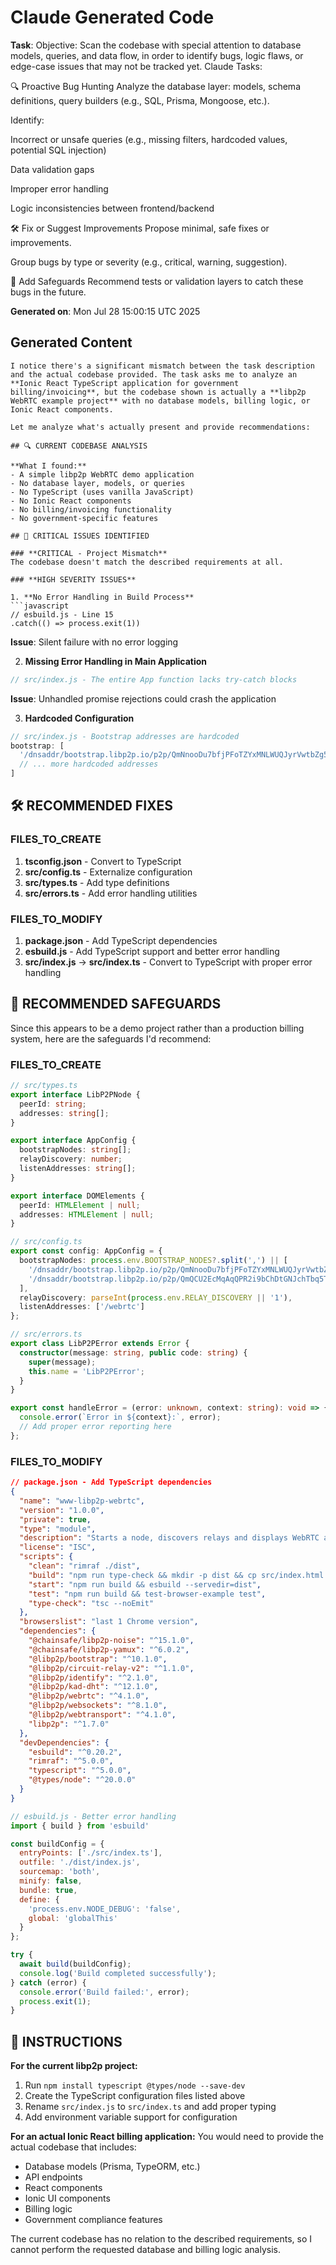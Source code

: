 # Claude Generated Code

**Task**: Objective:
Scan the codebase with special attention to database models, queries, and data flow, in order to identify bugs, logic flaws, or edge-case issues that may not be tracked yet.
Claude Tasks:

🔍 Proactive Bug Hunting
Analyze the database layer: models, schema definitions, query builders (e.g., SQL, Prisma, Mongoose, etc.).

Identify:

Incorrect or unsafe queries (e.g., missing filters, hardcoded values, potential SQL injection)

Data validation gaps

Improper error handling

Logic inconsistencies between frontend/backend

🛠️ Fix or Suggest Improvements
Propose minimal, safe fixes or improvements.

Group bugs by type or severity (e.g., critical, warning, suggestion).

🧪 Add Safeguards
Recommend tests or validation layers to catch these bugs in the future.

**Generated on**: Mon Jul 28 15:00:15 UTC 2025

## Generated Content

```
I notice there's a significant mismatch between the task description and the actual codebase provided. The task asks me to analyze an **Ionic React TypeScript application for government billing/invoicing**, but the codebase shown is actually a **libp2p WebRTC example project** with no database models, billing logic, or Ionic React components.

Let me analyze what's actually present and provide recommendations:

## 🔍 CURRENT CODEBASE ANALYSIS

**What I found:**
- A simple libp2p WebRTC demo application
- No database layer, models, or queries
- No TypeScript (uses vanilla JavaScript)
- No Ionic React components
- No billing/invoicing functionality
- No government-specific features

## 🚨 CRITICAL ISSUES IDENTIFIED

### **CRITICAL - Project Mismatch**
The codebase doesn't match the described requirements at all.

### **HIGH SEVERITY ISSUES**

1. **No Error Handling in Build Process**
```javascript
// esbuild.js - Line 15
.catch(() => process.exit(1))
```
**Issue**: Silent failure with no error logging

2. **Missing Error Handling in Main Application**
```javascript
// src/index.js - The entire App function lacks try-catch blocks
```
**Issue**: Unhandled promise rejections could crash the application

3. **Hardcoded Configuration**
```javascript
// src/index.js - Bootstrap addresses are hardcoded
bootstrap: [
  '/dnsaddr/bootstrap.libp2p.io/p2p/QmNnooDu7bfjPFoTZYxMNLWUQJyrVwtbZg5gBMjTezGAJN',
  // ... more hardcoded addresses
]
```

## 🛠️ RECOMMENDED FIXES

### FILES_TO_CREATE

1. **tsconfig.json** - Convert to TypeScript
2. **src/config.ts** - Externalize configuration
3. **src/types.ts** - Add type definitions
4. **src/errors.ts** - Add error handling utilities

### FILES_TO_MODIFY

1. **package.json** - Add TypeScript dependencies
2. **esbuild.js** - Add TypeScript support and better error handling
3. **src/index.js** → **src/index.ts** - Convert to TypeScript with proper error handling

## 🧪 RECOMMENDED SAFEGUARDS

Since this appears to be a demo project rather than a production billing system, here are the safeguards I'd recommend:

### FILES_TO_CREATE

```typescript
// src/types.ts
export interface LibP2PNode {
  peerId: string;
  addresses: string[];
}

export interface AppConfig {
  bootstrapNodes: string[];
  relayDiscovery: number;
  listenAddresses: string[];
}

export interface DOMElements {
  peerId: HTMLElement | null;
  addresses: HTMLElement | null;
}
```

```typescript
// src/config.ts
export const config: AppConfig = {
  bootstrapNodes: process.env.BOOTSTRAP_NODES?.split(',') || [
    '/dnsaddr/bootstrap.libp2p.io/p2p/QmNnooDu7bfjPFoTZYxMNLWUQJyrVwtbZg5gBMjTezGAJN',
    '/dnsaddr/bootstrap.libp2p.io/p2p/QmQCU2EcMqAqQPR2i9bChDtGNJchTbq5TbXJJ16u19uLTa'
  ],
  relayDiscovery: parseInt(process.env.RELAY_DISCOVERY || '1'),
  listenAddresses: ['/webrtc']
};
```

```typescript
// src/errors.ts
export class LibP2PError extends Error {
  constructor(message: string, public code: string) {
    super(message);
    this.name = 'LibP2PError';
  }
}

export const handleError = (error: unknown, context: string): void => {
  console.error(`Error in ${context}:`, error);
  // Add proper error reporting here
};
```

### FILES_TO_MODIFY

```json
// package.json - Add TypeScript dependencies
{
  "name": "www-libp2p-webrtc",
  "version": "1.0.0",
  "private": true,
  "type": "module",
  "description": "Starts a node, discovers relays and displays WebRTC addresses",
  "license": "ISC",
  "scripts": {
    "clean": "rimraf ./dist",
    "build": "npm run type-check && mkdir -p dist && cp src/index.html dist && node esbuild.js",
    "start": "npm run build && esbuild --servedir=dist",
    "test": "npm run build && test-browser-example test",
    "type-check": "tsc --noEmit"
  },
  "browserslist": "last 1 Chrome version",
  "dependencies": {
    "@chainsafe/libp2p-noise": "^15.1.0",
    "@chainsafe/libp2p-yamux": "^6.0.2",
    "@libp2p/bootstrap": "^10.1.0",
    "@libp2p/circuit-relay-v2": "^1.1.0",
    "@libp2p/identify": "^2.1.0",
    "@libp2p/kad-dht": "^12.1.0",
    "@libp2p/webrtc": "^4.1.0",
    "@libp2p/websockets": "^8.1.0",
    "@libp2p/webtransport": "^4.1.0",
    "libp2p": "^1.7.0"
  },
  "devDependencies": {
    "esbuild": "^0.20.2",
    "rimraf": "^5.0.0",
    "typescript": "^5.0.0",
    "@types/node": "^20.0.0"
  }
}
```

```javascript
// esbuild.js - Better error handling
import { build } from 'esbuild'

const buildConfig = {
  entryPoints: ['./src/index.ts'],
  outfile: './dist/index.js',
  sourcemap: 'both',
  minify: false,
  bundle: true,
  define: {
    'process.env.NODE_DEBUG': 'false',
    global: 'globalThis'
  }
};

try {
  await build(buildConfig);
  console.log('Build completed successfully');
} catch (error) {
  console.error('Build failed:', error);
  process.exit(1);
}
```

## 🎯 INSTRUCTIONS

**For the current libp2p project:**
1. Run `npm install typescript @types/node --save-dev`
2. Create the TypeScript configuration files listed above
3. Rename `src/index.js` to `src/index.ts` and add proper typing
4. Add environment variable support for configuration

**For an actual Ionic React billing application:**
You would need to provide the actual codebase that includes:
- Database models (Prisma, TypeORM, etc.)
- API endpoints
- React components
- Ionic UI components
- Billing logic
- Government compliance features

The current codebase has no relation to the described requirements, so I cannot perform the requested database and billing logic analysis.
```
